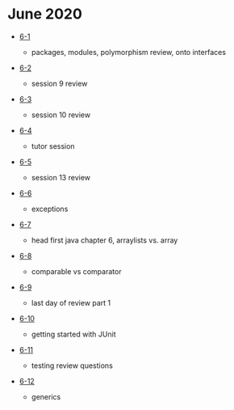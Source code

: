 # June 2020

- [6-1](./days/6-1.md)
  - packages, modules, polymorphism review, onto interfaces

- [6-2](./days/6-2.md)
  - session 9 review

- [6-3](./days/6-3.md)
  - session 10 review

- [6-4](./days/6-4.md)
  - tutor session
  
- [6-5](./days/6-5.md)
  - session 13 review 

- [6-6](./days/6-6.md)
  - exceptions

- [6-7](./days/6-7.md)
  - head first java chapter 6, arraylists vs. array

- [6-8](./days/6-8.md)
  - comparable vs comparator

- [6-9](./days/6-9.md)
  - last day of review part 1 

- [6-10](./days/6-10.md)
  - getting started with JUnit 

- [6-11](./days/6-11.md)
  - testing review questions 

- [6-12](./days/6-12.md)
  - generics